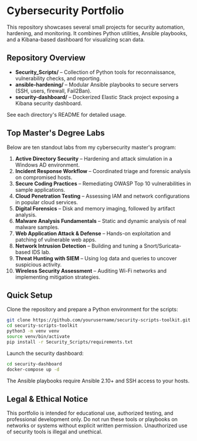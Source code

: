 # Cybersecurity Portfolio

This repository showcases several small projects for security automation, hardening, and monitoring. It combines Python utilities, Ansible playbooks, and a Kibana-based dashboard for visualizing scan data.

## Repository Overview

- **Security_Scripts/** – Collection of Python tools for reconnaissance, vulnerability checks, and reporting.
- **ansible-hardening/** – Modular Ansible playbooks to secure servers (SSH, users, firewall, Fail2Ban).
- **security-dashboard/** – Dockerized Elastic Stack project exposing a Kibana security dashboard.

See each directory's README for detailed usage.

## Top Master's Degree Labs

Below are ten standout labs from my cybersecurity master's program:

1. **Active Directory Security** – Hardening and attack simulation in a Windows AD environment.
2. **Incident Response Workflow** – Coordinated triage and forensic analysis on compromised hosts.
3. **Secure Coding Practices** – Remediating OWASP Top 10 vulnerabilities in sample applications.
4. **Cloud Penetration Testing** – Assessing IAM and network configurations in popular cloud services.
5. **Digital Forensics** – Disk and memory imaging, followed by artifact analysis.
6. **Malware Analysis Fundamentals** – Static and dynamic analysis of real malware samples.
7. **Web Application Attack & Defense** – Hands-on exploitation and patching of vulnerable web apps.
8. **Network Intrusion Detection** – Building and tuning a Snort/Suricata-based IDS lab.
9. **Threat Hunting with SIEM** – Using log data and queries to uncover suspicious activity.
10. **Wireless Security Assessment** – Auditing Wi-Fi networks and implementing mitigation strategies.

## Quick Setup

Clone the repository and prepare a Python environment for the scripts:

```bash
git clone https://github.com/yourusername/security-scripts-toolkit.git
cd security-scripts-toolkit
python3 -m venv venv
source venv/bin/activate
pip install -r Security_Scripts/requirements.txt
```

Launch the security dashboard:

```bash
cd security-dashboard
docker-compose up -d
```

The Ansible playbooks require Ansible 2.10+ and SSH access to your hosts.

## Legal & Ethical Notice

This portfolio is intended for educational use, authorized testing, and professional development only. Do not run these tools or playbooks on networks or systems without explicit written permission. Unauthorized use of security tools is illegal and unethical.

